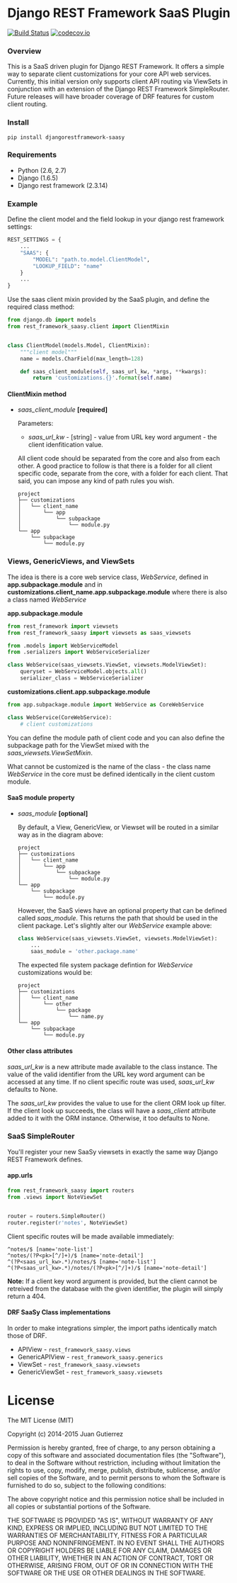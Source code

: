 Django REST Framework SaaS Plugin
=================================

[![Build Status](https://travis-ci.org/juannyG/django-rest-framework-saasy.svg?branch=master)](https://travis-ci.org/juannyG/django-rest-framework-saasy)
[![codecov.io](http://codecov.io/github/juannyG/django-rest-framework-saasy/coverage.svg?branch=master)](http://codecov.io/github/juannyG/django-rest-framework-saasy?branch=master)

### Overview

This is a SaaS driven plugin for Django REST Framework. It offers a simple way
to separate client customizations for your core API web services. Currently, this
initial version only supports client API routing via ViewSets in conjunction with
an extension of the Django REST Framework SimpleRouter. Future releases will
have broader coverage of DRF features for custom client routing.

### Install
```pip install djangorestframework-saasy```

### Requirements
- Python (2.6, 2.7)
- Django (1.6.5)
- Django rest framework (2.3.14)

### Example

Define the client model and the field lookup in your django rest framework settings:
```python
REST_SETTINGS = {
    ...
    "SAAS": {
        "MODEL": "path.to.model.ClientModel",
        "LOOKUP_FIELD": "name"
    }
    ...
}
```

Use the saas client mixin provided by the SaaS plugin, and define the required class method:
```python
from django.db import models
from rest_framework_saasy.client import ClientMixin


class ClientModel(models.Model, ClientMixin):
    """client model"""
    name = models.CharField(max_length=128)

    def saas_client_module(self, saas_url_kw, *args, **kwargs):
        return 'customizations.{}'.format(self.name)
```

#### ClientMixin method

- *saas_client_module* **[required]**

  Parameters:
  - *saas_url_kw* - [string] - value from URL key word argument - the client
  idenfitication value.

  All client code should be separated from the core and also from each other.
  A good practice to follow is that there is a folder for all client specific code,
  separate from the core, with a folder for each client. That said, you can impose
  any kind of path rules you wish.
  
  ```
  project
  ├── customizations
  │   └── client_name
  │       └── app
  │           └── subpackage
  │               └── module.py
  └── app
      └── subpackage 
          └── module.py
  ```

### Views, GenericViews, and ViewSets

The idea is there is a core web service class, *WebService*, defined 
in **app.subpackage.module** and in **customizations.client_name.app.subpackage.module** 
where there is also a class named *WebService*

**app.subpackage.module**
```python
from rest_framework import viewsets
from rest_framework_saasy import viewsets as saas_viewsets

from .models import WebServiceModel
from .serializers import WebServiceSerializer

class WebService(saas_viewsets.ViewSet, viewsets.ModelViewSet):
    queryset = WebServiceModel.objects.all()
    serializer_class = WebServiceSerializer
```

**customizations.client.app.subpackage.module**
```python
from app.subpackage.module import WebService as CoreWebService

class WebService(CoreWebService):
    # client customizations
```

You can define the module path of client code and you can also define the subpackage
path for the ViewSet mixed with the *saas_viewsets.ViewSetMixin*.

What cannot be customized is the name of the class - the class name *WebService* in the
core must be defined identically in the client custom module.

#### SaaS module property

- *saas_module* **[optional]**

  By default, a View, GenericView, or Viewset will be routed in a similar way as in the diagram above:
  
  ```
  project
  ├── customizations
  │   └── client_name
  │       └── app
  │           └── subpackage
  │               └── module.py
  └── app
      └── subpackage 
          └── module.py
  ```
  
  However, the SaaS views have an optional property that can be defined called *saas_module*.
  This returns the path that should be used in the client package. Let's slightly alter 
  our *WebService* example above:
  
  ```python
  class WebService(saas_viewsets.ViewSet, viewsets.ModelViewSet):
      ...
      saas_module = 'other.package.name'
  ```
  
  The expected file system package defintion for *WebService* customizations would be:
  
  ```
  project
  ├── customizations
  │   └── client_name
  │       └── other
  │           └── package
  │               └── name.py
  └── app
      └── subpackage 
          └── module.py
  ```

#### Other class attributes

*saas_url_kw* is a new attribute made available to the class instance. 
The value of the valid identifier from the URL key word argument can be 
accessed at any time. If no client specific route was used, *saas_url_kw*
defaults to None.

The *saas_url_kw* provides the value to use for the client ORM look up filter. 
If the client look up succeeds, the class will have a *saas_client* attribute 
added to it with the ORM instance. Otherwise, it too defaults to None.
### SaaS SimpleRouter

You'll register your new SaaSy viewsets in exactly the same way Django
REST Framework defines.

#### app.urls
```python
from rest_framework_saasy import routers
from .views import NoteViewSet


router = routers.SimpleRouter()
router.register(r'notes', NoteViewSet)
```

Client specific routes will be made available immediately:
```
^notes/$ [name='note-list']
^notes/(?P<pk>[^/]+)/$ [name='note-detail']
^(?P<saas_url_kw>.*)/notes/$ [name='note-list']
^(?P<saas_url_kw>.*)/notes/(?P<pk>[^/]+)/$ [name='note-detail']
```

**Note:** If a client key word argument is provided, but the client cannot
be retreived from the database with the given identifier, the
plugin will simply return a 404.

#### DRF SaaSy Class implementations
In order to make integrations simpler, the import paths identically match those
of DRF.

- APIView - ```rest_framework_saasy.views```
- GenericAPIView - ```rest_framework_saasy.generics```
- ViewSet - ```rest_framework_saasy.viewsets```
- GenericViewSet - ```rest_framework_saasy.viewsets```

License
=======
The MIT License (MIT)

Copyright (c) 2014-2015 Juan Gutierrez

Permission is hereby granted, free of charge, to any person obtaining a copy
of this software and associated documentation files (the "Software"), to deal
in the Software without restriction, including without limitation the rights
to use, copy, modify, merge, publish, distribute, sublicense, and/or sell
copies of the Software, and to permit persons to whom the Software is
furnished to do so, subject to the following conditions:

The above copyright notice and this permission notice shall be included in
all copies or substantial portions of the Software.

THE SOFTWARE IS PROVIDED "AS IS", WITHOUT WARRANTY OF ANY KIND, EXPRESS OR
IMPLIED, INCLUDING BUT NOT LIMITED TO THE WARRANTIES OF MERCHANTABILITY,
FITNESS FOR A PARTICULAR PURPOSE AND NONINFRINGEMENT. IN NO EVENT SHALL THE
AUTHORS OR COPYRIGHT HOLDERS BE LIABLE FOR ANY CLAIM, DAMAGES OR OTHER
LIABILITY, WHETHER IN AN ACTION OF CONTRACT, TORT OR OTHERWISE, ARISING FROM,
OUT OF OR IN CONNECTION WITH THE SOFTWARE OR THE USE OR OTHER DEALINGS IN
THE SOFTWARE.
